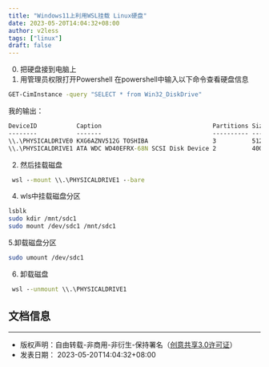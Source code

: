 ```yaml
---
title: "Windows11上利用WSL挂载 Linux硬盘"
date: 2023-05-20T14:04:32+08:00
author: v2less
tags: ["linux"]
draft: false
---
```


0. 把硬盘接到电脑上
1. 用管理员权限打开Powershell
在powershell中输入以下命令查看硬盘信息
```cmd
GET-CimInstance -query "SELECT * from Win32_DiskDrive"
```

我的输出：
```cmd
DeviceID           Caption                               Partitions Size          Model
--------           -------                               ---------- ----          -----
\\.\PHYSICALDRIVE0 KXG6AZNV512G TOSHIBA                  3          512105932800  KXG6AZNV512G TOSHIBA
\\.\PHYSICALDRIVE1 ATA WDC WD40EFRX-68N SCSI Disk Device 2          4000784417280 ATA WDC WD40EFRX-68N SCSI Disk Device
```

2. 然后挂载磁盘
```cmd
 wsl --mount \\.\PHYSICALDRIVE1 --bare
```
4. wls中挂载磁盘分区
```bash
lsblk
sudo kdir /mnt/sdc1
sudo mount /dev/sdc1 /mnt/sdc1

```
5.卸载磁盘分区
```bash
sudo umount /dev/sdc1
```
6. 卸载磁盘
```cmd
 wsl --unmount \\.\PHYSICALDRIVE1
```





## 文档信息
---
- 版权声明：自由转载-非商用-非衍生-保持署名（[创意共享3.0许可证](https://creativecommons.org/licenses/by-nc-nd/3.0/deed.zh)）
- 发表日期： 2023-05-20T14:04:32+08:00
